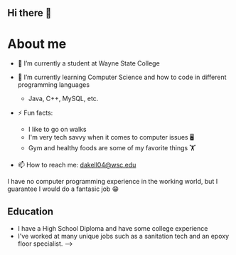 ## Hi there 👋
# About me 

- 📑 I’m currently a student at Wayne State College
   
- 🌱 I’m currently learning Computer Science and how to code in different programming languages
    * Java, C++, MySQL, etc.

- ⚡ Fun facts:
  * I like to go on walks
  *  I'm very tech savvy when it comes to computer issues 🖥️
  *  Gym and healthy foods are some of my favorite things 🏋️

- 📫 How to reach me: dakell04@wsc.edu

I have no computer programming experience in the working world, but I guarantee I would do a fantasic job 😁

## Education
- I have a High School Diploma and have some college experience
- I've worked at many unique jobs such as a sanitation tech and an epoxy floor specialist.
-->
